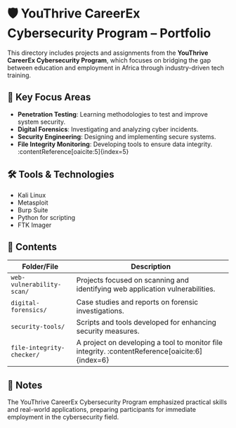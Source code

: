 # 🛡️ YouThrive CareerEx Cybersecurity Program – Portfolio

This directory includes projects and assignments from the **YouThrive CareerEx Cybersecurity Program**, which focuses on bridging the gap between education and employment in Africa through industry-driven tech training.

## 📌 Key Focus Areas

- **Penetration Testing**: Learning methodologies to test and improve system security.
- **Digital Forensics**: Investigating and analyzing cyber incidents.
- **Security Engineering**: Designing and implementing secure systems.
- **File Integrity Monitoring**: Developing tools to ensure data integrity. :contentReference[oaicite:5]{index=5}

## 🛠 Tools & Technologies

- Kali Linux
- Metasploit
- Burp Suite
- Python for scripting
- FTK Imager

## 📁 Contents

| Folder/File               | Description                                         |
|---------------------------|-----------------------------------------------------|
| `web-vulnerability-scan/` | Projects focused on scanning and identifying web application vulnerabilities. |
| `digital-forensics/`      | Case studies and reports on forensic investigations. |
| `security-tools/`         | Scripts and tools developed for enhancing security measures. |
| `file-integrity-checker/` | A project on developing a tool to monitor file integrity. :contentReference[oaicite:6]{index=6} |

## 📝 Notes

The YouThrive CareerEx Cybersecurity Program emphasized practical skills and real-world applications, preparing participants for immediate employment in the cybersecurity field.
